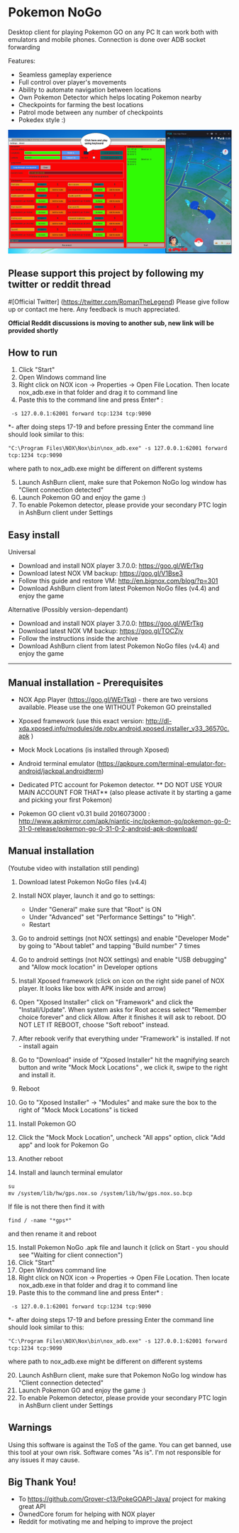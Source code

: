 # Pokemon NoGo

Desktop client for playing Pokemon GO on any PC
It can work both with emulators and mobile phones. Connection is done over ADB socket forwarding

Features:

* Seamless gameplay experience
* Full control over player's movements
* Ability to automate navigation between locations
* Own Pokemon Detector which helps locating Pokemon nearby
* Checkpoints for farming the best locations
* Patrol mode between any number of checkpoints
* Pokedex style :)


![Pokemon NoGo screenshot]( https://github.com/RomanTheLegend/Pokemon_NoGo/blob/master/Screenshot2.PNG )




## Please support this project by following my twitter or reddit thread

#[Official Twitter] (https://twitter.com/RomanTheLegend) 
Please give follow up or contact me here. Any feedback is much appreciated.

**Official Reddit discussions is moving to another sub, new link will be provided shortly**


##  How to run
1. Click "Start"
2. Open Windows command line 
3. Right click on NOX icon -> Properties -> Open File Location. Then locate nox_adb.exe in that folder and drag it to command line
4. Paste this to the command line and press Enter* :
```
 -s 127.0.0.1:62001 forward tcp:1234 tcp:9090
```

*- after doing  steps 17-19 and before pressing Enter the command line should look similar to this:
```
"C:\Program Files\NOX\Nox\bin\nox_adb.exe" -s 127.0.0.1:62001 forward tcp:1234 tcp:9090
``` 
where path to nox_adb.exe might be different on different systems

5. Launch AshBurn client, make sure that Pokemon NoGo log window has "Client connection detected"
6. Launch Pokemon GO and enjoy the game :)
7. To enable Pokemon detector, please provide your secondary PTC login in AshBurn client under Settings



## Easy install
Universal
* Download and install NOX player 3.7.0.0:  https://goo.gl/WErTkg
* Download latest NOX VM backup: https://goo.gl/V1Bse3
* Follow this guide and restore VM: http://en.bignox.com/blog/?p=301
* Download AshBurn client from latest Pokemon NoGo files (v4.4) and enjoy the game

Alternative (Possibly version-dependant)
* Download and install NOX player 3.7.0.0:  https://goo.gl/WErTkg
* Download latest NOX VM backup: https://goo.gl/TOCZjy
* Follow the instructions inside the archive
* Download AshBurn client from latest Pokemon NoGo files (v4.4) and enjoy the game

-------------



## Manual installation - Prerequisites
* NOX App Player (https://goo.gl/WErTkg) - there are two versions available. Please use the one WITHOUT Pokemon GO preinstalled
* Xposed framework (use this exact version: http://dl-xda.xposed.info/modules/de.robv.android.xposed.installer_v33_36570c.apk )
* Mock Mock Locations (is installed through Xposed)
* Android terminal emulator (https://apkpure.com/terminal-emulator-for-android/jackpal.androidterm)

* Dedicated PTC account for Pokemon detector. ** DO NOT USE YOUR MAIN ACCOUNT FOR THAT**
	(also please activate it by starting a game and picking your first Pokemon)

	
* Pokemon GO client v0.31 build 2016073000 :
http://www.apkmirror.com/apk/niantic-inc/pokemon-go/pokemon-go-0-31-0-release/pokemon-go-0-31-0-2-android-apk-download/
	
	
	
	
## Manual installation
(Youtube video with installation still pending)

1. Download latest Pokemon NoGo files (v4.4)
2. Install NOX player, launch it and go to settings:	
	* Under "General" make sure that "Root" is ON
	* Under "Advanced" set "Performance Settings" to "High".
	* Restart	
3. Go to android settings (not NOX settings) and enable "Developer Mode" by going to "About tablet" and tapping "Build number" 7 times
4. Go to android settings (not NOX settings) and enable "USB debugging" and "Allow mock location" in Developer options
5. Install Xposed framework (click on icon on the right side panel of NOX player. It looks like box with APK inside and arrow)
6. Open "Xposed Installer" click on "Framework" and click the "Install/Update". When system asks for Root access select "Remember choice forever" and click Allow. After it finishes it will ask to reboot. DO NOT LET IT REBOOT, choose "Soft reboot" instead.
7. After rebook verify that everything under "Framework" is installed. If not - install again
8. Go to "Download" inside of "Xposed Installer" hit the magnifying search button and write "Mock Mock Locations" , we click it, swipe to the right and install it.
9. Reboot
10. Go to "Xposed Installer" -> "Modules" and make sure the box to the right of "Mock Mock Locations" is ticked
11. Install Pokemon GO
12. Click the "Mock Mock Location", uncheck "All apps" option, click "Add app" and look for Pokemon Go
13. Another reboot

14. Install and launch terminal emulator
```
su
mv /system/lib/hw/gps.nox.so /system/lib/hw/gps.nox.so.bcp
```

If file is not there then find it with

```
find / -name "*gps*"
```

and then rename it and reboot


15. Install Pokemon NoGo .apk file and launch it (click on Start - you should see "Waiting for client connection")
16. Click "Start"
17. Open Windows command line 
18. Right click on NOX icon -> Properties -> Open File Location. Then locate nox_adb.exe in that folder and drag it to command line
19. Paste this to the command line and press Enter* :
```
 -s 127.0.0.1:62001 forward tcp:1234 tcp:9090
```

*- after doing  steps 17-19 and before pressing Enter the command line should look similar to this:
```
"C:\Program Files\NOX\Nox\bin\nox_adb.exe" -s 127.0.0.1:62001 forward tcp:1234 tcp:9090
``` 
where path to nox_adb.exe might be different on different systems

20. Launch AshBurn client, make sure that Pokemon NoGo log window has "Client connection detected"
21. Launch Pokemon GO and enjoy the game :)
22. To enable Pokemon detector, please provide your secondary PTC login in AshBurn client under Settings




## Warnings

Using this software is against the ToS of the game. You can get banned, use this tool at your own risk.
Software comes "As is". I'm not responsible for any issues it may cause.

## Big Thank You!

* To https://github.com/Grover-c13/PokeGOAPI-Java/ project for making great API
* OwnedCore forum for helping with NOX player
* Reddit for motivating me and helping to improve the project

